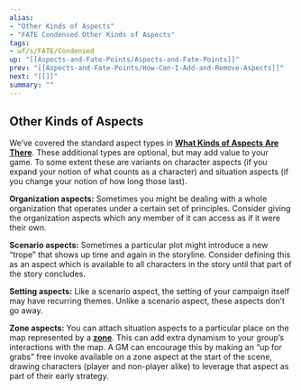 ```yaml
---
alias:
- "Other Kinds of Aspects"
- "FATE Condensed Other Kinds of Aspects"
tags:
- wf/s/FATE/Condensed
up: "[[Aspects-and-Fate-Points/Aspects-and-Fate-Points]]"
prev: "[[Aspects-and-Fate-Points/How-Can-I-Add-and-Remove-Aspects]]"
next: "[[]]"
summary: ""
---
```

## Other Kinds of Aspects

We’ve covered the standard aspect types in **[What Kinds of Aspects Are There](../What-Kinds-of-Aspects-Are-There/What-Kinds-of-Aspects-Are-There.md)**. These additional types are optional, but may add value to your game. To some extent these are variants on character aspects (if you expand your notion of what counts as a character) and situation aspects (if you change your notion of how long those last).

**Organization aspects:** Sometimes you might be dealing with a whole organization that operates under a certain set of principles. Consider giving the organization aspects which any member of it can access as if it were their own.

**Scenario aspects:** Sometimes a particular plot might introduce a new “trope” that shows up time and again in the storyline. Consider defining this as an aspect which is available to all characters in the story until that part of the story concludes.

**Setting aspects:** Like a scenario aspect, the setting of your campaign itself may have recurring themes. Unlike a scenario aspect, these aspects don’t go away.

**Zone aspects:** You can attach situation aspects to a particular place on the map represented by a **[zone](../../Challenges-Conflicts-and-Contests/Setting-Up-Scenes/Zones.md)**. This can add extra dynamism to your group’s interactions with the map. A GM can encourage this by making an “up for grabs” free invoke available on a zone aspect at the start of the scene, drawing characters (player and non-player alike) to leverage that aspect as part of their early strategy.